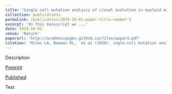 ```yaml
---
title: "Single cell mutation analysis of clonal evolution in myeloid malignancies"
collection: publications
permalink: /publication/2019-10-01-paper-title-number-5
excerpt: 'In this manuscript we ...'
date: 2019-10-01
venue: 'Nature'
paperurl: 'http://academicpages.github.io/files/paper3.pdf'
citation: 'Miles LA, Bowman RL,  et al (2020). ingle-cell mutation analysis of clonal evolution in myeloid malignancies. <i>Nature</i> 587, 477–482 (2020). https://doi.org/10.1038/s41586-020-2864-x'
---
```

Description

[Preprint](https://www.biorxiv.org/content/10.1101/2020.02.07.938860v1)

[Published](https://www.nature.com/articles/s41586-020-2864-x)

Test